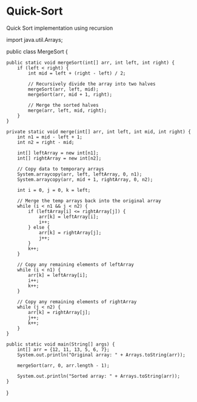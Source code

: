 # Quick-Sort
Quick Sort implementation using recursion

import java.util.Arrays;

public class MergeSort {
    
    public static void mergeSort(int[] arr, int left, int right) {
        if (left < right) {
            int mid = left + (right - left) / 2;

            // Recursively divide the array into two halves
            mergeSort(arr, left, mid);
            mergeSort(arr, mid + 1, right);

            // Merge the sorted halves
            merge(arr, left, mid, right);
        }
    }

    private static void merge(int[] arr, int left, int mid, int right) {
        int n1 = mid - left + 1;
        int n2 = right - mid;

        int[] leftArray = new int[n1];
        int[] rightArray = new int[n2];

        // Copy data to temporary arrays
        System.arraycopy(arr, left, leftArray, 0, n1);
        System.arraycopy(arr, mid + 1, rightArray, 0, n2);

        int i = 0, j = 0, k = left;
        
        // Merge the temp arrays back into the original array
        while (i < n1 && j < n2) {
            if (leftArray[i] <= rightArray[j]) {
                arr[k] = leftArray[i];
                i++;
            } else {
                arr[k] = rightArray[j];
                j++;
            }
            k++;
        }

        // Copy any remaining elements of leftArray
        while (i < n1) {
            arr[k] = leftArray[i];
            i++;
            k++;
        }

        // Copy any remaining elements of rightArray
        while (j < n2) {
            arr[k] = rightArray[j];
            j++;
            k++;
        }
    }

    public static void main(String[] args) {
        int[] arr = {12, 11, 13, 5, 6, 7};
        System.out.println("Original array: " + Arrays.toString(arr));

        mergeSort(arr, 0, arr.length - 1);
        
        System.out.println("Sorted array: " + Arrays.toString(arr));
    }
}
